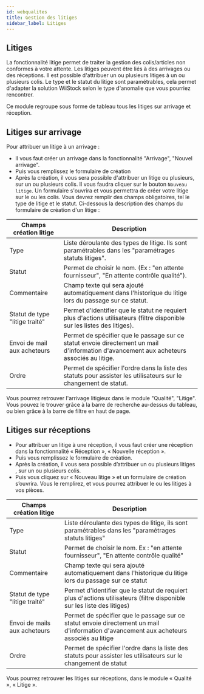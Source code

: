 ```yaml
---
id: webqualites
title: Gestion des litiges
sidebar_label: Litiges
---
```



## Litiges

La fonctionnalité litige permet de traiter la gestion des colis/articles non conformes à votre attente. Les litiges peuvent être liés à des arrivages ou des réceptions. Il est possible d'attribuer un ou plusieurs litiges à un ou plusieurs colis. Le type et le statut du litige sont paramétrables, cela permet d'adapter la solution WiiStock selon le type d'anomalie que vous pourriez rencontrer. 

Ce module regroupe sous forme de tableau tous les litiges sur arrivage et réception. 

## Litiges sur arrivage

Pour attribuer un litige à un arrivage : 
* Il vous faut créer un arrivage dans la fonctionnalité "Arrivage", "Nouvel arrivage". 
* Puis vous remplissez le formulaire de création 
* Après la création, il vous sera possible d'attribuer un litige ou plusieurs, sur un ou plusieurs colis. Il vous faudra cliquer sur le bouton `Nouveau litige`. Un formulaire s'ouvrira et vous permettra de créer votre litige sur le ou les colis. Vous devrez remplir des champs obligatoires, tel le type de litige et le statut. Ci-dessous la description des champs du formulaire de création d'un litige : 

Champs création litige | Description
------------ | -------------
Type | Liste déroulante des types de litige. Ils sont paramétrables dans les "paramétrages statuts litiges". 
Statut | Permet de choisir le nom. (Ex : "en attente fournisseur", "En attente contrôle qualité").
Commentaire | Champ texte qui sera ajouté automatiquement dans l'historique du litige lors du passage sur ce statut.
Statut de type "litige traité" | Permet d'identifier que le statut ne requiert plus d'actions utilisateurs (filtre disponible sur les listes des litiges).
Envoi de mail aux acheteurs | Permet de spécifier que le passage sur ce statut envoie directement un mail d'information d'avancement aux acheteurs associés au litige.
Ordre | Permet de spécifier l'ordre dans la liste des statuts pour assister les utilisateurs sur le changement de statut. 


Vous pourrez retrouver l'arrivage litigieux dans le module "Qualité", "Litige". Vous pouvez le trouver grâce à la barre de recherche au-dessus du tableau, ou bien grâce à la barre de filtre en haut de page.   

## Litiges sur réceptions

* Pour attribuer un litige à une réception, il vous faut créer une réception dans la fonctionnalité « Réception », « Nouvelle réception ». 
* Puis vous remplissez le formulaire de création. 
* Après la création, il vous sera possible d’attribuer un ou plusieurs litiges , sur un ou plusieurs colis.  
* Puis vous cliquez sur « Nouveau litige » et un formulaire de création s’ouvrira. Vous le remplirez, et vous pourrez attribuer le ou les litiges à vos pièces. 

Champs création litige | Description
------------ | -------------
Type | Liste déroulante des types de litige, ils sont paramétrables dans les "paramétrages statuts litiges" 
Statut | Permet de choisir le nom. Ex : "en attente fournisseur", "En attente contrôle qualité"
Commentaire | Champ texte qui sera ajouté automatiquement dans l'historique du litige lors du passage sur ce statut
Statut de type "litige traité" | Permet d'identifier que le statut de requiert plus d'actions utilisateurs (filtre disponible sur les liste des litiges)
Envoi de mails aux acheteurs | Permet de spécifier que le passage sur ce statut envoie directement un mail d'information d'avancement aux acheteurs associés au litige
Ordre | Permet de spécifier l'ordre dans la liste des statuts pour assister les utilisateurs sur le changement de statut


Vous pourrez retrouver les litiges sur réceptions, dans le module « Qualité », « Litige ». 

